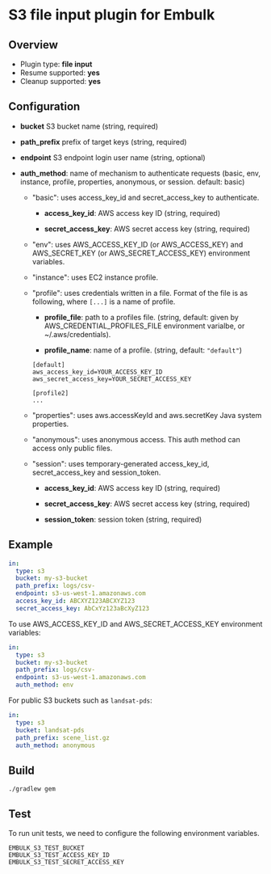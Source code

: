 # S3 file input plugin for Embulk

## Overview

* Plugin type: **file input**
* Resume supported: **yes**
* Cleanup supported: **yes**

## Configuration

- **bucket** S3 bucket name (string, required)

- **path_prefix** prefix of target keys (string, required)

- **endpoint** S3 endpoint login user name (string, optional)

- **auth_method**: name of mechanism to authenticate requests (basic, env, instance, profile, properties, anonymous, or session. default: basic)

  - "basic": uses access_key_id and secret_access_key to authenticate.

    - **access_key_id**: AWS access key ID (string, required)

    - **secret_access_key**: AWS secret access key (string, required)

  - "env": uses AWS_ACCESS_KEY_ID (or AWS_ACCESS_KEY) and AWS_SECRET_KEY (or AWS_SECRET_ACCESS_KEY) environment variables.

  - "instance": uses EC2 instance profile.

  - "profile": uses credentials written in a file. Format of the file is as following, where `[...]` is a name of profile.

    - **profile_file**: path to a profiles file. (string, default: given by AWS_CREDENTIAL_PROFILES_FILE environment varialbe, or ~/.aws/credentials).

    - **profile_name**: name of a profile. (string, default: `"default"`)

    ```
    [default]
    aws_access_key_id=YOUR_ACCESS_KEY_ID
    aws_secret_access_key=YOUR_SECRET_ACCESS_KEY

    [profile2]
    ...
    ```

  - "properties": uses aws.accessKeyId and aws.secretKey Java system properties.

  - "anonymous": uses anonymous access. This auth method can access only public files.

  - "session": uses temporary-generated access_key_id, secret_access_key and session_token.

    - **access_key_id**: AWS access key ID (string, required)

    - **secret_access_key**: AWS secret access key (string, required)

    - **session_token**: session token (string, required)


## Example

```yaml
in:
  type: s3
  bucket: my-s3-bucket
  path_prefix: logs/csv-
  endpoint: s3-us-west-1.amazonaws.com
  access_key_id: ABCXYZ123ABCXYZ123
  secret_access_key: AbCxYz123aBcXyZ123
```

To use AWS_ACCESS_KEY_ID and AWS_SECRET_ACCESS_KEY environment variables:

```yaml
in:
  type: s3
  bucket: my-s3-bucket
  path_prefix: logs/csv-
  endpoint: s3-us-west-1.amazonaws.com
  auth_method: env
```

For public S3 buckets such as `landsat-pds`:

```yaml
in:
  type: s3
  bucket: landsat-pds
  path_prefix: scene_list.gz
  auth_method: anonymous
```

## Build

```
./gradlew gem
```

## Test

To run unit tests, we need to configure the following environment variables.
```
EMBULK_S3_TEST_BUCKET
EMBULK_S3_TEST_ACCESS_KEY_ID
EMBULK_S3_TEST_SECRET_ACCESS_KEY
```